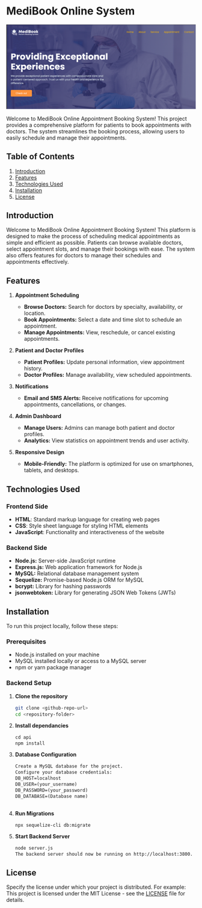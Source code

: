 # MediBook Online System

![MediBook Online System](./screenshot.png)

Welcome to MediBook Online Appointment Booking System! This project provides a comprehensive platform for patients to book appointments with doctors. The system streamlines the booking process, allowing users to easily schedule and manage their appointments.

## Table of Contents

1. [Introduction](#introduction)
2. [Features](#features)
3. [Technologies Used](#technologies-used)
4. [Installation](#installation)
5. [License](#license)

## Introduction

Welcome to MediBook Online Appointment Booking System! This platform is designed to make the process of scheduling medical appointments as simple and efficient as possible. Patients can browse available doctors, select appointment slots, and manage their bookings with ease. The system also offers features for doctors to manage their schedules and appointments effectively.

## Features

1. **Appointment Scheduling**
   - **Browse Doctors:** Search for doctors by specialty, availability, or location.
   - **Book Appointments:** Select a date and time slot to schedule an appointment.
   - **Manage Appointments:** View, reschedule, or cancel existing appointments.

2. **Patient and Doctor Profiles**
   - **Patient Profiles:** Update personal information, view appointment history.
   - **Doctor Profiles:** Manage availability, view scheduled appointments.

3. **Notifications**
   - **Email and SMS Alerts:** Receive notifications for upcoming appointments, cancellations, or changes.

4. **Admin Dashboard**
   - **Manage Users:** Admins can manage both patient and doctor profiles.
   - **Analytics:** View statistics on appointment trends and user activity.

5. **Responsive Design**
   - **Mobile-Friendly:** The platform is optimized for use on smartphones, tablets, and desktops.

## Technologies Used

### Frontend Side
- **HTML**: Standard markup language for creating web pages
- **CSS**: Style sheet language for styling HTML elements
- **JavaScript**: Functionality and interactiveness of the website

### Backend Side
- **Node.js:** Server-side JavaScript runtime
- **Express.js:** Web application framework for Node.js
- **MySQL:** Relational database management system
- **Sequelize:** Promise-based Node.js ORM for MySQL
- **bcrypt:** Library for hashing passwords
- **jsonwebtoken:** Library for generating JSON Web Tokens (JWTs)


## Installation

To run this project locally, follow these steps:

### Prerequisites

- Node.js installed on your machine
- MySQL installed locally or access to a MySQL server
- npm or yarn package manager

### Backend Setup

1. **Clone the repository**

   ```bash
   git clone <github-repo-url>
   cd <repository-folder>

2. **Install dependancies**
    ``` 
    cd api   
    npm install  

3. **Database Configuration**
    ```
    Create a MySQL database for the project.
    Configure your database credentials:
    DB_HOST=localhost
    DB_USER=(your_username)
    DB_PASSWORD=(your_password)
    DB_DATABASE=(Database name)


4. **Run Migrations**
    ```
    npx sequelize-cli db:migrate

5. **Start Backend Server**
    ```
    node server.js
    The backend server should now be running on http://localhost:3800.

## License

Specify the license under which your project is distributed. For example:
This project is licensed under the MIT License - see the [LICENSE](LICENSE) file for details.